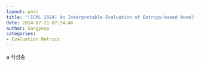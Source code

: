 ```yaml
---
layout: post
title: "(ICML 2024) An Interpretable Evaluation of Entropy-based Novelty of Generative Models"
date: 2024-07-21 07:54:46
author: Sangyeop
categories:
- Evaluation Metrics
---
```


a 작성중